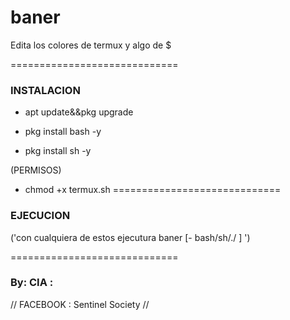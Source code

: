 # baner
Edita los colores de termux y algo de $

=============================
### INSTALACION ### 

- apt update&&pkg upgrade

- pkg install bash -y

- pkg install sh -y

(PERMISOS)
- chmod +x termux.sh
=============================

### EJECUCION ###

('con cualquiera de estos ejecutura baner
[- bash/sh/./ ] ')


=============================


### By: CIA : 
// FACEBOOK : Sentinel Society //
